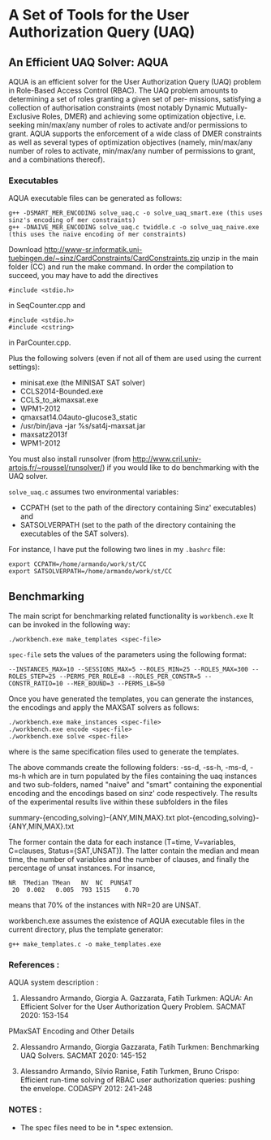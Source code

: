 
# A Set of Tools for the User Authorization Query (UAQ) 

## An Efficient UAQ Solver: AQUA

AQUA is an efficient solver for the User Authorization Query (UAQ) problem in Role-Based Access Control (RBAC). The UAQ problem amounts to determining a set of roles granting a given set of per- missions, satisfying a collection of authorisation constraints (most notably Dynamic Mutually-Exclusive Roles, DMER) and achieving some optimization objective, i.e. seeking min/max/any number of roles to activate and/or permissions to grant. AQUA supports the enforcement of a wide class of DMER constraints as well as several types of optimization objectives (namely, min/max/any number of roles to activate, min/max/any number of permissions to grant, and a combinations thereof).

### Executables
AQUA executable files can be generated as follows:
~~~~
g++ -DSMART_MER_ENCODING solve_uaq.c -o solve_uaq_smart.exe (this uses sinz's encoding of mer constraints)
g++ -DNAIVE_MER_ENCODING solve_uaq.c twiddle.c -o solve_uaq_naive.exe (this uses the naive encoding of mer constraints)
~~~~

Download
http://www-sr.informatik.uni-tuebingen.de/~sinz/CardConstraints/CardConstraints.zip
unzip in the main folder (CC) and run the make command. In order the compilation to succeed,
you may have to add the directives 
~~~~
#include <stdio.h>  
~~~~
in SeqCounter.cpp
and
~~~~
#include <stdio.h>
#include <cstring>
~~~~
in ParCounter.cpp.

Plus the following solvers (even if not all of them are used using the current settings):

* minisat.exe  (the MINISAT SAT solver)
* CCLS2014-Bounded.exe
* CCLS_to_akmaxsat.exe
* WPM1-2012
* qmaxsat14.04auto-glucose3_static
* /usr/bin/java -jar %s/sat4j-maxsat.jar
* maxsatz2013f
* WPM1-2012

You must also install runsolver (from http://www.cril.univ-artois.fr/~roussel/runsolver/)
if you would like to do benchmarking with the UAQ solver.

`solve_uaq.c` assumes two environmental variables: 
* CCPATH (set to the path of the directory containing Sinz' executables) and
* SATSOLVERPATH (set to the path of the directory containing the executables of the SAT solvers).

For instance, I have put the following two lines in my `.bashrc` file:
~~~~
export CCPATH=/home/armando/work/st/CC
export SATSOLVERPATH=/home/armando/work/st/CC
~~~~

## Benchmarking
The main script for benchmarking related functionality is `workbench.exe`
It can be invoked in the following way:

`./workbench.exe make_templates <spec-file> `

`spec-file` sets the values of the parameters using the following format:
~~~~
--INSTANCES_MAX=10 --SESSIONS_MAX=5 --ROLES_MIN=25 --ROLES_MAX=300 --ROLES_STEP=25 --PERMS_PER_ROLE=8 --ROLES_PER_CONSTR=5 --CONSTR_RATIO=10 --MER_BOUND=3 --PERMS_LB=50
~~~~

Once you have generated the templates, you can generate the instances, the encodings and apply the MAXSAT solvers as follows:

~~~~
./workbench.exe make_instances <spec-file> 
./workbench.exe encode <spec-file> 
./workbench.exe solve <spec-file> 
~~~~

where <spec-file> is the same specification files used to generate the templates.

The above commands create the following folders: <spec-file>-ss-d, <spec-file>-ss-h, <spec-file>-ms-d, <spec-file>-ms-h
which are in turn populated by the files containing the uaq instances and two sub-folders, named "naive" and "smart" containing
the exponential encoding and the encodings based on sinz' code respectively.  The results of the experimental results live 
within these subfolders in the files

summary-{encoding,solving}-{ANY,MIN,MAX}.txt
plot-{encoding,solving}-{ANY,MIN,MAX}.txt

The former contain the data for each instance (T=time, V=variables, C=clauses, Status={SAT,UNSAT}).
The latter contain the median and mean time, the number of variables and the number of clauses, and finally the percentage of unsat instances.
For insance,

```
NR	TMedian	TMean	NV	NC	PUNSAT
 20	 0.002	 0.005	793	1515	0.70
```
means that 70% of the instances with NR=20 are UNSAT.

workbench.exe assumes the existence of AQUA executable files in the current directory, plus the template generator:
~~~~
g++ make_templates.c -o make_templates.exe
~~~~

### References :
AQUA system description :
1. Alessandro Armando, Giorgia A. Gazzarata, Fatih Turkmen:
AQUA: An Efficient Solver for the User Authorization Query Problem. SACMAT 2020: 153-154

PMaxSAT Encoding and Other Details

2. Alessandro Armando, Giorgia Gazzarata, Fatih Turkmen:
Benchmarking UAQ Solvers. SACMAT 2020: 145-152

3. Alessandro Armando, Silvio Ranise, Fatih Turkmen, Bruno Crispo:
Efficient run-time solving of RBAC user authorization queries: pushing the envelope. CODASPY 2012: 241-248



### NOTES :
* The spec files need to be in *.spec extension.
